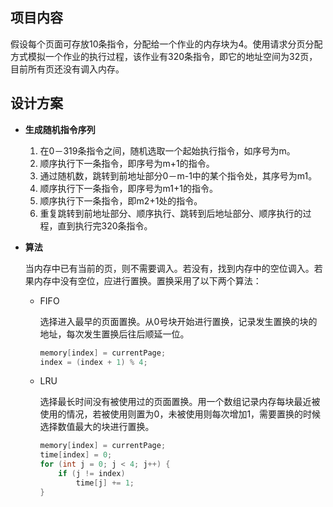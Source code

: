 
## 项目内容

假设每个页面可存放10条指令，分配给一个作业的内存块为4。使用请求分页分配方式模拟一个作业的执行过程，该作业有320条指令，即它的地址空间为32页，目前所有页还没有调入内存。



## 设计方案

- **生成随机指令序列**
  1. 在0－319条指令之间，随机选取一个起始执行指令，如序号为m。
  2. 顺序执行下一条指令，即序号为m+1的指令。
  3. 通过随机数，跳转到前地址部分0－m-1中的某个指令处，其序号为m1。
  4. 顺序执行下一条指令，即序号为m1+1的指令。
  5. 顺序执行下一条指令，即m2+1处的指令。
  6. 重复跳转到前地址部分、顺序执行、跳转到后地址部分、顺序执行的过  程，直到执行完320条指令。


- **算法**

  当内存中已有当前的页，则不需要调入。若没有，找到内存中的空位调入。若果内存中没有空位，应进行置换。置换采用了以下两个算法：

  - FIFO

    选择进入最早的页面置换。从0号块开始进行置换，记录发生置换的块的地址，每次发生置换后往后顺延一位。

    ```java
    memory[index] = currentPage;
    index = (index + 1) % 4;
    ```

  - LRU

    选择最长时间没有被使用过的页面置换。用一个数组记录内存每块最近被使用的情况，若被使用则置为0，未被使用则每次增加1，需要置换的时候选择数值最大的块进行置换。

    ```java
    memory[index] = currentPage;
    time[index] = 0;
    for (int j = 0; j < 4; j++) {
    	if (j != index)
        	time[j] += 1;
    }
    ```
